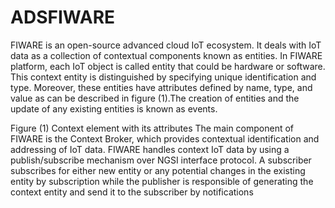 # ADSFIWARE
FIWARE is an open-source advanced cloud IoT ecosystem. It deals with IoT data as a collection of contextual components known as entities. In FIWARE platform, each IoT object is called entity that could be hardware or software. This context entity is distinguished by specifying unique identification and type. Moreover, these entities have attributes defined by name, type, and value as can be described in figure (1).The creation of entities and the update of any existing entities is known as events.
 
Figure (1) Context element with its attributes
The main component of FIWARE is the Context Broker, which provides contextual identification and addressing of IoT data. FIWARE handles context IoT data by using a publish/subscribe mechanism over NGSI interface protocol. A subscriber subscribes for either new entity or any potential changes in the existing entity by subscription while the publisher is responsible of generating the context entity and send it to the subscriber by notifications


